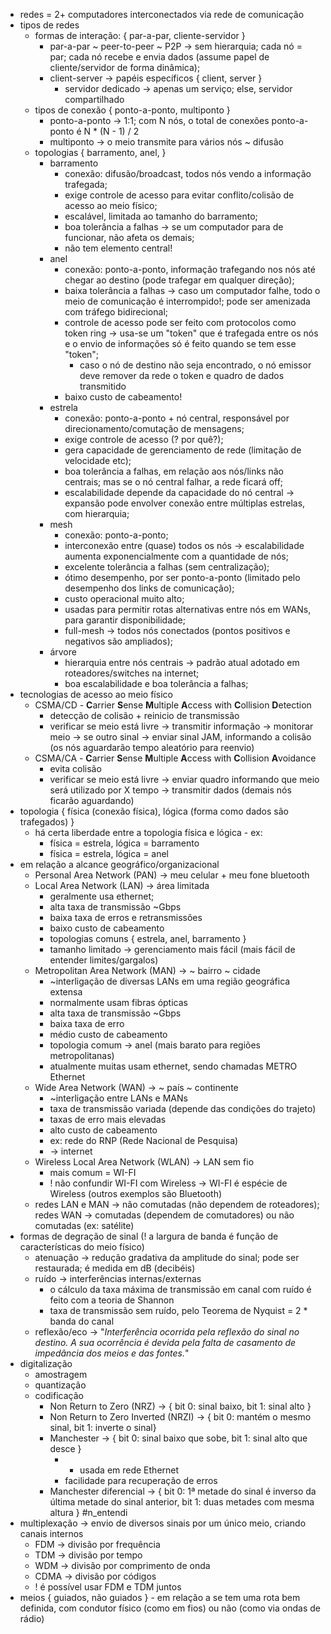 * redes = 2+ computadores interconectados via rede de comunicação
* tipos de redes
	* formas de interação: { par-a-par, cliente-servidor }
		* par-a-par ~ peer-to-peer ~ P2P -> sem hierarquia; cada nó = par; cada nó recebe e envia dados (assume papel de cliente/servidor de forma dinâmica);
		* client-server -> papéis específicos { client, server }
			* servidor dedicado -> apenas um serviço; else, servidor compartilhado
	* tipos de conexão { ponto-a-ponto, multiponto }
		* ponto-a-ponto -> 1:1; com N nós, o total de conexões ponto-a-ponto é N \* (N - 1) / 2
		* multiponto -> o meio transmite para vários nós ~ difusão
	* topologias { barramento, anel, }
		* barramento
			* conexão: difusão/broadcast, todos nós vendo a informação trafegada; 
			* exige controle de acesso para evitar conflito/colisão de acesso ao meio físico; 
			* escalável, limitada ao tamanho do barramento;
			* boa tolerância a falhas -> se um computador para de funcionar, não afeta os demais;
			* não tem elemento central!
		* anel 
			* conexão: ponto-a-ponto, informação trafegando nos nós até chegar ao destino (pode trafegar em qualquer direção);
			* baixa tolerância a falhas -> caso um computador falhe, todo o meio de comunicação é interrompido!; pode ser amenizada com tráfego bidirecional;
			* controle de acesso pode ser feito com protocolos como token ring -> usa-se um "token" que é trafegada entre os nós e o envio de informações só é feito quando se tem esse "token";
				* caso o nó de destino não seja encontrado, o nó emissor deve remover da rede o token e quadro de dados transmitido
			* baixo custo de cabeamento!
		* estrela
			* conexão: ponto-a-ponto + nó central, responsável por direcionamento/comutação de mensagens;
			* exige controle de acesso (? por quê?);
			* gera capacidade de gerenciamento de rede (limitação de velocidade etc);
			* boa tolerância a falhas, em relação aos nós/links não centrais; mas se o nó central falhar, a rede ficará off;
			* escalabilidade depende da capacidade do nó central -> expansão pode envolver conexão entre múltiplas estrelas, com hierarquia;
		* mesh
			* conexão: ponto-a-ponto;
			* interconexão entre (quase) todos os nós -> escalabilidade aumenta exponencialmente com a quantidade de nós;
			* excelente tolerância a falhas (sem centralização);
			* ótimo desempenho, por ser ponto-a-ponto (limitado pelo desempenho dos links de comunicação);
			* custo operacional muito alto;
			* usadas para permitir rotas alternativas entre nós em WANs, para garantir disponibilidade;
			* full-mesh -> todos nós conectados (pontos positivos e negativos são ampliados);
		* árvore
			* hierarquia entre nós centrais -> padrão atual adotado em roteadores/switches na internet;
			* boa escalabilidade e boa tolerância a falhas;
* tecnologias de acesso ao meio físico
	* CSMA/CD - **C**arrier **S**ense **M**ultiple **A**ccess with **C**ollision **D**etection
		* detecção de colisão + reinicio de transmissão
		* verificar se meio está livre -> transmitir informação -> monitorar meio -> se outro sinal -> enviar sinal JAM, informando a colisão (os nós aguardarão tempo aleatório para reenvio)
	* CSMA/CA - **C**arrier **S**ense **M**ultiple **A**ccess with **C**ollision **A**voidance
		* evita colisão
		* verificar se meio está livre -> enviar quadro informando que meio será utilizado por X tempo -> transmitir dados (demais nós ficarão aguardando)
* topologia { física (conexão física), lógica (forma como dados são trafegados) }
	* há certa liberdade entre a topologia física e lógica - ex:
		* física = estrela, lógica = barramento
		* física = estrela, lógica = anel
* em relação a alcance geográfico/organizacional
	* Personal Area Network (PAN) -> meu celular + meu fone bluetooth
	* Local Area Network (LAN) -> área limitada
		* geralmente usa ethernet;
		* alta taxa de transmissão ~Gbps
		* baixa taxa de erros e retransmissões
		* baixo custo de cabeamento
		* topologias comuns { estrela, anel, barramento }
		* tamanho limitado -> gerenciamento mais fácil (mais fácil de entender limites/gargalos)
	* Metropolitan Area Network (MAN) -> ~ bairro ~ cidade
		* ~interligação de diversas LANs em uma região geográfica extensa
		* normalmente usam fibras ópticas
		* alta taxa de transmissão ~Gbps
		* baixa taxa de erro
		* médio custo de cabeamento
		* topologia comum -> anel (mais barato para regiões metropolitanas)
		* atualmente muitas usam ethernet, sendo chamadas METRO Ethernet
	* Wide Area Network (WAN) -> ~ país ~ continente
		* ~interligação entre LANs e MANs
		* taxa de transmissão variada (depende das condições do trajeto)
		* taxas de erro mais elevadas
		* alto custo de cabeamento
		* ex: rede do RNP (Rede Nacional de Pesquisa)
		* -> internet
	* Wireless Local Area Network (WLAN) -> LAN sem fio
		* mais comum = WI-FI
		* ! não confundir WI-FI com Wireless -> WI-FI é espécie de Wireless (outros exemplos são Bluetooth)
	* redes LAN e MAN -> não comutadas (não dependem de roteadores); redes WAN -> comutadas (dependem de comutadores) ou não comutadas (ex: satélite)
* formas de degração de sinal (! a largura de banda é função de características do meio físico)
	* atenuação -> redução gradativa da amplitude do sinal; pode ser restaurada; é medida em dB (decibéis)
	* ruído -> interferências internas/externas
		* o cálculo da taxa máxima de transmissão em canal com ruído é feito com a teoria de Shannon
		* taxa de transmissão sem ruído, pelo Teorema de Nyquist = 2 \* banda do canal
	* reflexão/eco -> "*Interferência ocorrida pela reflexão do sinal no destino. A sua ocorrência é devida pela falta de casamento de impedância dos meios e das fontes.*"
* digitalização
	* amostragem
	* quantização
	* codificação
		* Non Return to Zero (NRZ) -> { bit 0: sinal baixo, bit 1: sinal alto }
		* Non Return to Zero Inverted (NRZI) -> { bit 0: mantém o mesmo sinal, bit 1: inverte o sinal}
		* Manchester -> { bit 0: sinal baixo que sobe, bit 1: sinal alto que desce }
			* + usada em rede Ethernet
			* facilidade para recuperação de erros
		* Manchester diferencial -> { bit 0: 1ª metade do sinal é inverso da última metade do sinal anterior, bit 1: duas metades com mesma altura } #n_entendi 
* multiplexação -> envio de diversos sinais por um único meio, criando canais internos
	* FDM -> divisão por frequência
	* TDM -> divisão por tempo
	* WDM -> divisão por comprimento de onda
	* CDMA -> divisão por códigos
	* ! é possível usar FDM e TDM juntos
* meios { guiados, não guiados } - em relação a se tem uma rota bem definida, com condutor físico (como em fios) ou não (como via ondas de rádio)